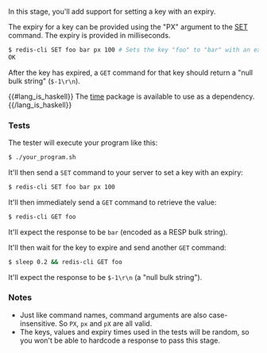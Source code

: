 In this stage, you'll add support for setting a key with an expiry.

The expiry for a key can be provided using the "PX" argument to the [SET](https://redis.io/commands/set) command. The expiry is provided in milliseconds.

```bash
$ redis-cli SET foo bar px 100 # Sets the key "foo" to "bar" with an expiry of 100 milliseconds
OK
```

After the key has expired, a `GET` command for that key should return a "null bulk string" (`$-1\r\n`).

{{#lang_is_haskell}}
The [time](https://hackage.haskell.org/package/time) package is available
to use as a dependency.
{{/lang_is_haskell}}

### Tests

The tester will execute your program like this:

```bash
$ ./your_program.sh
```

It'll then send a `SET` command to your server to set a key with an expiry:

```bash
$ redis-cli SET foo bar px 100
```

It'll then immediately send a `GET` command to retrieve the value:

```bash
$ redis-cli GET foo
```

It'll expect the response to be `bar` (encoded as a RESP bulk string).

It'll then wait for the key to expire and send another `GET` command:

```bash
$ sleep 0.2 && redis-cli GET foo
```

It'll expect the response to be `$-1\r\n` (a "null bulk string").

### Notes

- Just like command names, command arguments are also case-insensitive. So `PX`, `px` and `pX` are all valid.
- The keys, values and expiry times used in the tests will be random, so you won't be able to hardcode a response to pass this stage.
